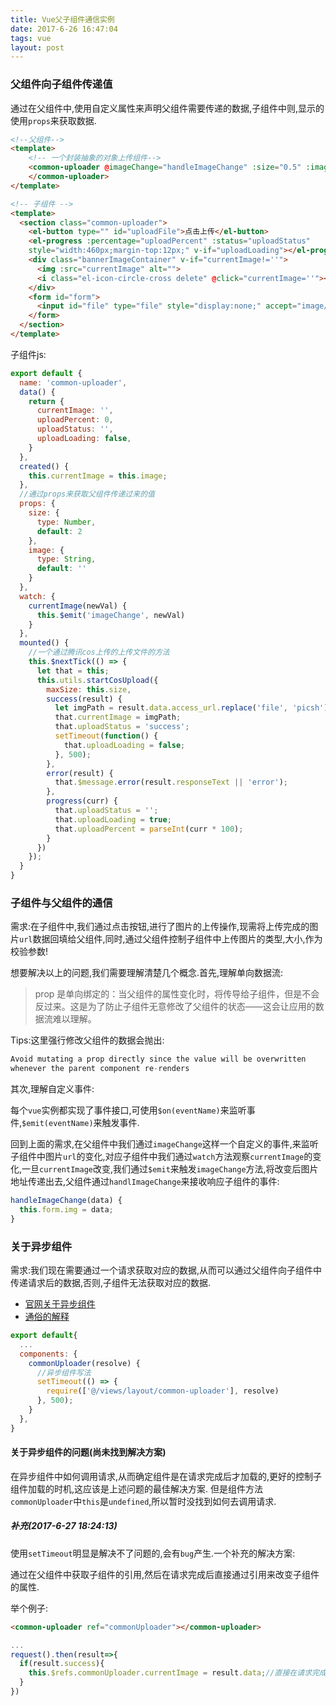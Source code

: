 ```yaml
---
title: Vue父子组件通信实例
date: 2017-6-26 16:47:04
tags: vue
layout: post
---
```


### 父组件向子组件传递值

通过在父组件中,使用自定义属性来声明父组件需要传递的数据,子组件中则,显示的使用`props`来获取数据.

```html
<!--父组件-->
<template>
    <!-- 一个封装抽象的对象上传组件-->
    <common-uploader @imageChange="handleImageChange" :size="0.5" :image="form.img">
    </common-uploader>
</template>

<!-- 子组件 -->
<template>
  <section class="common-uploader">
    <el-button type="" id="uploadFile">点击上传</el-button>
    <el-progress :percentage="uploadPercent" :status="uploadStatus" 
    style="width:460px;margin-top:12px;" v-if="uploadLoading"></el-progress>
    <div class="bannerImageContainer" v-if="currentImage!=''">
      <img :src="currentImage" alt="">
      <i class="el-icon-circle-cross delete" @click="currentImage=''"></i>
    </div>
    <form id="form">
      <input id="file" type="file" style="display:none;" accept="image/*" />
    </form>
  </section>
</template>
```


子组件js:

```js
export default {
  name: 'common-uploader',
  data() {
    return {
      currentImage: '',
      uploadPercent: 0,
      uploadStatus: '',
      uploadLoading: false,
    }
  },
  created() {
    this.currentImage = this.image;
  },
  //通过props来获取父组件传递过来的值
  props: {
    size: {
      type: Number,
      default: 2
    },
    image: {
      type: String,
      default: ''
    }
  },
  watch: {
    currentImage(newVal) {
      this.$emit('imageChange', newVal)
    }
  },
  mounted() {
    //一个通过腾讯cos上传的上传文件的方法
    this.$nextTick(() => {
      let that = this;
      this.utils.startCosUpload({
        maxSize: this.size,
        success(result) {
          let imgPath = result.data.access_url.replace('file', 'picsh');
          that.currentImage = imgPath;
          that.uploadStatus = 'success';
          setTimeout(function() {
            that.uploadLoading = false;
          }, 500);
        },
        error(result) {
          that.$message.error(result.responseText || 'error');
        },
        progress(curr) {
          that.uploadStatus = '';
          that.uploadLoading = true;
          that.uploadPercent = parseInt(curr * 100);
        }
      })
    });
  }
}
```

### 子组件与父组件的通信

需求:在子组件中,我们通过点击按钮,进行了图片的上传操作,现需将上传完成的图片`url`数据回填给父组件,同时,通过父组件控制子组件中上传图片的类型,大小,作为校验参数!

想要解决以上的问题,我们需要理解清楚几个概念.首先,理解单向数据流:

> prop 是单向绑定的：当父组件的属性变化时，将传导给子组件，但是不会反过来。这是为了防止子组件无意修改了父组件的状态——这会让应用的数据流难以理解。

Tips:这里强行修改父组件的数据会抛出:

```js
Avoid mutating a prop directly since the value will be overwritten 
whenever the parent component re-renders
```

其次,理解自定义事件:

每个`vue`实例都实现了事件接口,可使用`$on(eventName)`来监听事件,`$emit(eventName)`来触发事件.

回到上面的需求,在父组件中我们通过`imageChange`这样一个自定义的事件,来监听子组件中图片`url`的变化,对应子组件中我们通过`watch`方法观察`currentImage`的变化,一旦`currentImage`改变,我们通过`$emit`来触发`imageChange`方法,将改变后图片地址传递出去,父组件通过`handlImageChange`来接收响应子组件的事件:

```js
handleImageChange(data) {
  this.form.img = data;
}
```


### 关于异步组件

需求:我们现在需要通过一个请求获取对应的数据,从而可以通过父组件向子组件中传递请求后的数据,否则,子组件无法获取对应的数据.

* [官网关于异步组件](https://cn.vuejs.org/v2/guide/components.html#异步组件)
* [通俗的解释](http://blog.csdn.net/qq20004604/article/details/56496597)

```js
export default{
  ...
  components: {
    commonUploader(resolve) {
      //异步组件写法
      setTimeout(() => {
        require(['@/views/layout/common-uploader'], resolve)
      }, 500);
    }
  },
}
```

#### 关于异步组件的问题(尚未找到解决方案)

在异步组件中如何调用请求,从而确定组件是在请求完成后才加载的,更好的控制子组件加载的时机,这应该是上述问题的最佳解决方案.
但是组件方法`commonUploader`中`this`是`undefined`,所以暂时没找到如何去调用请求.

##### 补充(2017-6-27 18:24:13)

使用`setTimeout`明显是解决不了问题的,会有`bug`产生.一个补充的解决方案:

通过在父组件中获取子组件的引用,然后在请求完成后直接通过引用来改变子组件的属性.

举个例子:

```html
<common-uploader ref="commonUploader"></common-uploader>
```

```js
...
request().then(result=>{
  if(result.success){
    this.$refs.commonUploader.currentImage = result.data;//直接在请求完成后改变子组件的属性
  }
})
```
